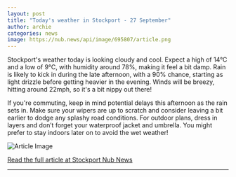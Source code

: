 ```yaml
---
layout: post
title: "Today's weather in Stockport - 27 September"
author: archie
categories: news
image: https://nub.news/api/image/695807/article.png
---
```

Stockport's weather today is looking cloudy and cool. Expect a high of 14°C and a low of 9°C, with humidity around 78%, making it feel a bit damp. Rain is likely to kick in during the late afternoon, with a 90% chance, starting as light drizzle before getting heavier in the evening. Winds will be breezy, hitting around 22mph, so it's a bit nippy out there! 

If you're commuting, keep in mind potential delays this afternoon as the rain sets in. Make sure your wipers are up to scratch and consider leaving a bit earlier to dodge any splashy road conditions. For outdoor plans, dress in layers and don’t forget your waterproof jacket and umbrella. You might prefer to stay indoors later on to avoid the wet weather!

![Article Image](https://nub.news/api/image/695807/article.png)

[Read the full article at Stockport Nub News](https://stockport.nub.news/news/weather-news/todays-weather-in-stockport-27-september-273468)

---
